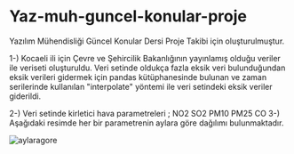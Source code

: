 # Yaz-muh-guncel-konular-proje
Yazılım Mühendisliği Güncel Konular Dersi Proje Takibi için oluşturulmuştur.

1-) Kocaeli ili için Çevre ve Şehircilik Bakanlığının yayınlamış olduğu veriler ile veriseti oluşturuldu. 
Veri setinde oldukça fazla eksik veri bulunduğundan eksik verileri gidermek için pandas kütüphanesinde bulunan ve zaman serilerinde kullanılan "interpolate" yöntemi ile veri setindeki eksik veriler giderildi.

2-) Veri setinde kirletici hava parametreleri ;
     NO2
     SO2
     PM10
     PM25
     CO 
 3-)
 Aşağıdaki resimde her bir parametrenin aylara göre dağılımı bulunmaktadır.
 
![aylaragore](https://user-images.githubusercontent.com/62748526/84568679-ba8aba00-ad89-11ea-85c0-345729ff0e24.PNG)
 
